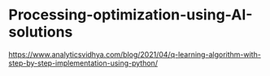 # Processing-optimization-using-AI-solutions

https://www.analyticsvidhya.com/blog/2021/04/q-learning-algorithm-with-step-by-step-implementation-using-python/
